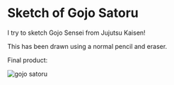 # Sketch of Gojo Satoru
I try to sketch Gojo Sensei from Jujutsu Kaisen!

This has been drawn using a normal pencil and eraser.

Final product:

![gojo satoru](https://github.com/user-attachments/assets/a5c32d47-37aa-4f9e-8e2b-aba310370eb2)
